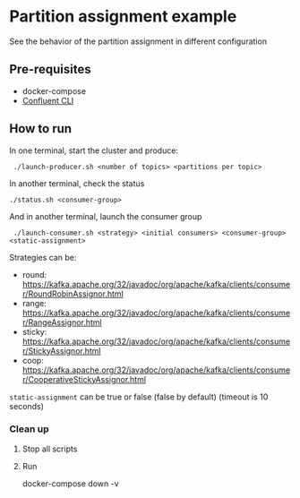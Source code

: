 # Partition assignment example

See the behavior of the partition assignment in different configuration

## Pre-requisites
* docker-compose
* [Confluent CLI](https://docs.confluent.io/platform/current/installation/installing_cp/zip-tar.html)

## How to run

In one terminal, start the cluster and produce:

     ./launch-producer.sh <number of topics> <partitions per topic>

In another terminal, check the status

    ./status.sh <consumer-group>

And in another terminal, launch the consumer group

     ./launch-consumer.sh <strategy> <initial consumers> <consumer-group> <static-assignment>

Strategies can be:
* round: https://kafka.apache.org/32/javadoc/org/apache/kafka/clients/consumer/RoundRobinAssignor.html
* range: https://kafka.apache.org/32/javadoc/org/apache/kafka/clients/consumer/RangeAssignor.html
* sticky: https://kafka.apache.org/32/javadoc/org/apache/kafka/clients/consumer/StickyAssignor.html
* coop: https://kafka.apache.org/32/javadoc/org/apache/kafka/clients/consumer/CooperativeStickyAssignor.html

`static-assignment` can be true or false (false by default) (timeout is 10 seconds)

### Clean up

1. Stop all scripts
2. Run

    docker-compose down -v
